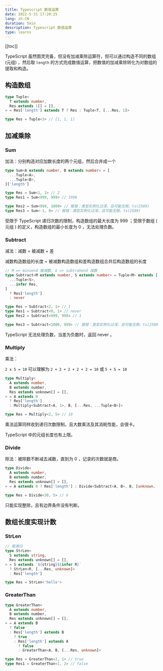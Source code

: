 ```yaml
---
title: Typescript 数值运算
date: 2022-5-31 17:20:25
lang: zh-CN
duration: 5min
description: Typescript 数值运算
type: learns
---
```


[[toc]]

TypeScript 虽然图灵完备，但没有加减乘除运算符，但可以通过构造不同的数组 (元组) ，然后取 `length` 的方式完成数值运算，把数值的加减乘除转化为对数组的提取和构造。

## 构造数组

```ts
type Tuple<
  T extends number,
  Res extends 1[] = [],
> = Res['length'] extends T ? Res : Tuple<T, [...Res, 1]>

type Res = Tuple<3> // [1, 1, 1]
```

## 加减乘除

### Sum

加法：分别构造对应加数长度的两个元组，然后合并成一个

```ts
type Sum<A extends number, B extends number> = [
  ...Tuple<A>,
  ...Tuple<B>,
]['length']

type Res = Sum<1, 1> // 2
type Res1 = Sum<999, 999> // 1998

type Res2 = Sum<999, 1000> // 报错：类型实例化过深，且可能无限。ts(2589)
type Res3 = Sum<-1, 0> // 报错：类型实例化过深，且可能无限。ts(2589)
```

受限于 TypeScript 递归次数的限制，构造数组的最大长度为 999 ；受限于数组 ( 元组 ) 的定义，构造数组的最小长度为 0 ，无法处理负数。

### Subtract

减法：减数 = 被减数 + 差

减数构造数组的长度 = 被减数构造数组和差构造数组合并后构造数组的长度

```ts
// M => minuend 被减数, S => subtrahend 减数
type Subtract<M extends number, S extends number> = Tuple<M> extends [
  ...Tuple<S>,
  ...infer Res,
]
  ? Res['length']
  : never

type Res = Subtract<2, 1> // 1
type Res1 = Subtract<0, 1> // never
type Res2 = Subtract<999, 998> // 1

type Res3 = Subtract<1000, 999> // 报错：类型实例化过深，且可能无限。ts(2589)
```

TypeScript 无法处理负数，当差为负数时，返回 never 。

### Multiply

乘法：

`2 x 5 = 10` 可以理解为 `2 + 2 + 2 + 2 + 2 = 10` 或 `5 + 5 = 10`

```ts
type Multiply<
  A extends number,
  B extends number,
  Res extends unknown[] = [],
> = A extends 0
  ? Res['length']
  : Multiply<Subtract<A, 1>, B, [...Res, ...Tuple<B>]>

type Res = Multiply<2, 5> // 10
```

乘法运算同样收到递归次数限制，且大数乘法及其消耗性能，会很卡。

TypeScript 中的元组长度也有上限。

### Divide

除法：被除数不断减去减数，直到为 0 ，记录的次数就是商。

```ts
type Divide<
  A extends number,
  B extends number,
  Res extends unknown[] = [],
> = A extends 0 ? Res['length'] : Divide<Subtract<A, B>, B, [unknown, ...Res]>

type Res = Divide<30, 5> // 6
```

只能实现整除，且有边界条件没有判断。

## 数组长度实现计数

### StrLen

```ts
// 尾递归
type StrLen<
  S extends string,
  Res extends unknown[] = [],
> = S extends `${string}${infer R}`
  ? StrLen<R, [...Res, unknown]>
  : Res['length']

type Res = StrLen<'hello'>
```

### GreaterThan

```ts
type GreaterThan<
  A extends number,
  B extends number,
  Res extends unknown[] = [],
> = A extends B
  ? false
  : Res['length'] extends B
    ? true
    : Res['length'] extends A
      ? false
      : GreaterThan<A, B, [...Res, unknown]>

type Res = GreaterThan<2, 1> // true
type Res1 = GreaterThan<1, 2> // false
```
